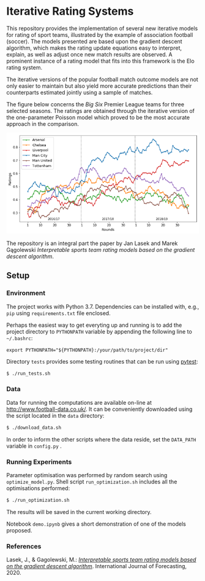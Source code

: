 # Iterative Rating Systems

This repository provides the implementation of several new iterative models for rating of sport teams, illustrated by the example of association football (soccer). The models presented are based upon the gradient descent algorithm, which makes the rating update equations easy to interpret, explain, as well as adjust once new match results are observed. A prominent instance of a rating model that fits into this framework is the Elo rating system.

The iterative versions of the popular football match outcome models are not only easier to maintain but also yield more accurate predictions than their counterparts estimated jointly using a sample of matches.

The figure below concerns the *Big Six* Premier League teams for three selected seasons. The ratings are obtained through the iterative version of the one-parameter Poisson model which proved to be the most accurate approach in the comparison.

![big six](https://github.com/janekl/iterative-rating-systems/blob/master/misc/big_six_ratings.png?raw=true)

The repository is an integral part the paper by Jan Lasek and Marek Gągolewski *Interpretable sports team rating models based on the gradient descent algorithm*.

## Setup

### Environment

The project works with Python 3.7. Dependencies can be installed with, e.g., `pip` using `requirements.txt` file enclosed.

Perhaps the easiest way to get everyting up and running is to add the project directory to `PYTHONPATH` variable by appending the following line to `~/.bashrc`:

```
export PYTHONPATH="${PYTHONPATH}:/your/path/to/project/dir"
```

Directory `tests` provides some testing routines that can be run using [pytest](https://docs.pytest.org/en/stable/):
```bash
$ ./run_tests.sh
```

### Data

Data for running the computations are available on-line at http://www.football-data.co.uk/. It can be conveniently downloaded using the script located in the `data` directory:

```bash
$ ./download_data.sh
```

In order to inform the other scripts where the data reside, set the  `DATA_PATH` variable in `config.py` .

### Running Experiments

Parameter optimisation was performed by random search using `optimize_model.py`. Shell script `run_optimization.sh` includes all the optimisations performed:

```bash
$ ./run_optimization.sh
```

The results will be saved in the current working directory.

Notebook `demo.ipynb` gives a short demonstration of one of the models proposed.

### References

Lasek, J., & Gagolewski, M.: *[Interpretable sports team rating models based on the gradient descent algorithm](https://www.sciencedirect.com/science/article/pii/S0169207020301849)*. International Journal of Forecasting, 2020.
